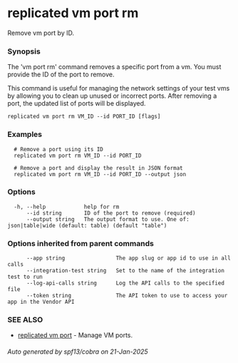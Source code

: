 # replicated vm port rm

Remove vm port by ID.

### Synopsis

The 'vm port rm' command removes a specific port from a vm. You must provide the ID of the port to remove.

This command is useful for managing the network settings of your test vms by allowing you to clean up unused or incorrect ports. After removing a port, the updated list of ports will be displayed.

```
replicated vm port rm VM_ID --id PORT_ID [flags]
```

### Examples

```
  # Remove a port using its ID
  replicated vm port rm VM_ID --id PORT_ID

  # Remove a port and display the result in JSON format
  replicated vm port rm VM_ID --id PORT_ID --output json
```

### Options

```
  -h, --help            help for rm
      --id string       ID of the port to remove (required)
      --output string   The output format to use. One of: json|table|wide (default: table) (default "table")
```

### Options inherited from parent commands

```
      --app string                The app slug or app id to use in all calls
      --integration-test string   Set to the name of the integration test to run
      --log-api-calls string      Log the API calls to the specified file
      --token string              The API token to use to access your app in the Vendor API
```

### SEE ALSO

* [replicated vm port](replicated_vm_port.md)	 - Manage VM ports.

###### Auto generated by spf13/cobra on 21-Jan-2025
